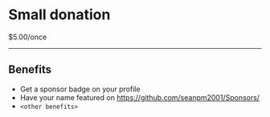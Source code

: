 # Small donation

$5.00/once

---

## Benefits

- Get a sponsor badge on your profile
- Have your name featured on https://github.com/seanpm2001/Sponsors/
- `<other benefits>`
